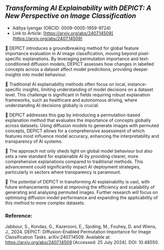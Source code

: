 ## *Transforming AI Explainability with DEPICT: A New Perspective on Image Classification*

- Aditya Iyengar (ORCID: 0009-0005-1959-9724)
- Link to Article: [https://arxiv.org/abs/2407.14509](https://arxiv.org/abs/2407.14509)

📍 DEPICT introduces a groundbreaking method for global feature importance evaluation in AI image classification, moving beyond pixel-specific explanations. By leveraging permutation importance and text-conditioned diffusion models, DEPICT assesses how changes in labelled concepts across a dataset affect model predictions, providing deeper insights into model behaviour.

🔸 Traditional AI explainability methods often focus on local, instance-specific insights, limiting understanding of model decisions on a dataset level. This challenge is significant in fields requiring robust explanation frameworks, such as healthcare and autonomous driving, where understanding AI decisions globally is crucial.

🔸 DEPICT addresses this gap by introducing a permutation-based explanation method that evaluates the importance of concepts globally across datasets. Using diffusion models to generate images with permuted concepts, DEPICT allows for a comprehensive assessment of which features most influence model accuracy, enhancing the interpretability and transparency of AI systems.

🔸 The approach not only sheds light on global model behaviour but also sets a new standard for explainable AI by providing clearer, more comprehensive explanations compared to traditional methods. This advancement could significantly impact AI deployment strategies, particularly in sectors where transparency is paramount.

🔸 The potential of DEPICT in transforming AI explainability is vast, with future enhancements aimed at improving the efficiency and scalability of generating and analysing permuted images. Further research will focus on optimising diffusion model performance and expanding the applicability of this method to more complex datasets.

### Reference:

Jabbour, S., Kondas, G., Kazerooni, E., Sjoding, M., Fouhey, D. and Wiens, J., 2024. DEPICT: Diffusion-Enabled Permutation Importance for Image Classification Tasks. arXiv:2407.14509. Available at: https://arxiv.org/abs/2407.14509 [Accessed: 25 July 2024]. DOI: 10.48550.

